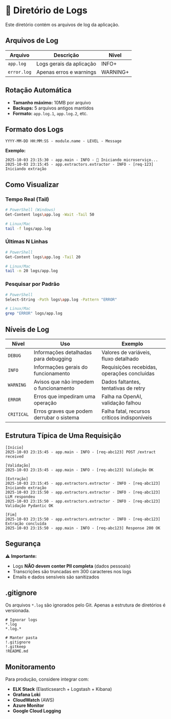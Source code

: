 # 📁 Diretório de Logs

Este diretório contém os arquivos de log da aplicação.

## Arquivos de Log

| Arquivo | Descrição | Nível |
|---------|-----------|-------|
| `app.log` | Logs gerais da aplicação | INFO+ |
| `error.log` | Apenas erros e warnings | WARNING+ |

## Rotação Automática

- **Tamanho máximo:** 10MB por arquivo
- **Backups:** 5 arquivos antigos mantidos
- **Formato:** `app.log.1`, `app.log.2`, etc.

## Formato dos Logs

```
YYYY-MM-DD HH:MM:SS - module.name - LEVEL - Message
```

**Exemplo:**
```
2025-10-03 23:15:30 - app.main - INFO - 🚀 Iniciando microserviço...
2025-10-03 23:15:45 - app.extractors.extractor - INFO - [req-123] Iniciando extração
```

## Como Visualizar

### Tempo Real (Tail)
```bash
# PowerShell (Windows)
Get-Content logs\app.log -Wait -Tail 50

# Linux/Mac
tail -f logs/app.log
```

### Últimas N Linhas
```bash
# PowerShell
Get-Content logs\app.log -Tail 20

# Linux/Mac
tail -n 20 logs/app.log
```

### Pesquisar por Padrão
```bash
# PowerShell
Select-String -Path logs\app.log -Pattern "ERROR"

# Linux/Mac
grep "ERROR" logs/app.log
```

## Níveis de Log

| Nível | Uso | Exemplo |
|-------|-----|---------|
| `DEBUG` | Informações detalhadas para debugging | Valores de variáveis, fluxo detalhado |
| `INFO` | Informações gerais do funcionamento | Requisições recebidas, operações concluídas |
| `WARNING` | Avisos que não impedem o funcionamento | Dados faltantes, tentativas de retry |
| `ERROR` | Erros que impediram uma operação | Falha na OpenAI, validação falhou |
| `CRITICAL` | Erros graves que podem derrubar o sistema | Falha fatal, recursos críticos indisponíveis |

## Estrutura Típica de Uma Requisição

```
[Início]
2025-10-03 23:15:45 - app.main - INFO - [req-abc123] POST /extract received

[Validação]
2025-10-03 23:15:45 - app.main - INFO - [req-abc123] Validação OK

[Extração]
2025-10-03 23:15:45 - app.extractors.extractor - INFO - [req-abc123] Iniciando extração
2025-10-03 23:15:50 - app.extractors.extractor - INFO - [req-abc123] LLM respondeu
2025-10-03 23:15:50 - app.extractors.extractor - INFO - [req-abc123] Validação Pydantic OK

[Fim]
2025-10-03 23:15:50 - app.extractors.extractor - INFO - [req-abc123] Extração concluída
2025-10-03 23:15:50 - app.main - INFO - [req-abc123] Response 200 OK
```

## Segurança

⚠️ **Importante:**
- Logs **NÃO devem conter PII completa** (dados pessoais)
- Transcrições são truncadas em 300 caracteres nos logs
- Emails e dados sensíveis são sanitizados

## .gitignore

Os arquivos `*.log` são ignorados pelo Git. Apenas a estrutura de diretórios é versionada.

```gitignore
# Ignorar logs
*.log
*.log.*

# Manter pasta
!.gitignore
!.gitkeep
!README.md
```

## Monitoramento

Para produção, considere integrar com:
- **ELK Stack** (Elasticsearch + Logstash + Kibana)
- **Grafana Loki**
- **CloudWatch** (AWS)
- **Azure Monitor**
- **Google Cloud Logging**


